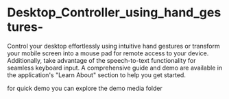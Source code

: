 # Desktop_Controller_using_hand_gestures-
Control your desktop effortlessly using intuitive hand gestures or transform your mobile screen into a mouse pad for remote access to your device. Additionally, take advantage of the speech-to-text functionality for seamless keyboard input. A comprehensive guide and demo are available in the application's "Learn About" section to help you get started.

for quick demo you can explore the demo media folder
